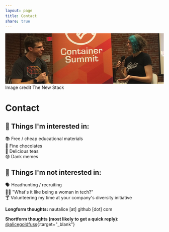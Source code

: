 ```yaml
---
layout: page
title: Contact
share: true
---
```

<img src="/images/contactphoto.png" alt="">
<figcaption>Image credit The New Stack</figcaption>

# Contact

## :tada: Things I'm interested in:

:books: Free / cheap educational materials  
:chocolate_bar: Fine chocolates  
:tea: Delicious teas  
:sunglasses: Dank memes  

## :no_entry_sign: Things I'm not interested in:

:speaking_head: Headhunting / recruiting  
:woman_technologist: "What's it like being a woman in tech?"  
:cocktail: Volunteering my time at your company's diversity initiative  

**Longform thoughts:** nautalice [at] github [dot] com 

**Shortform thoughts (most likely to get a quick reply):** [@alicegoldfuss](http://twitter.com/alicegoldfuss){:target="_blank"}
